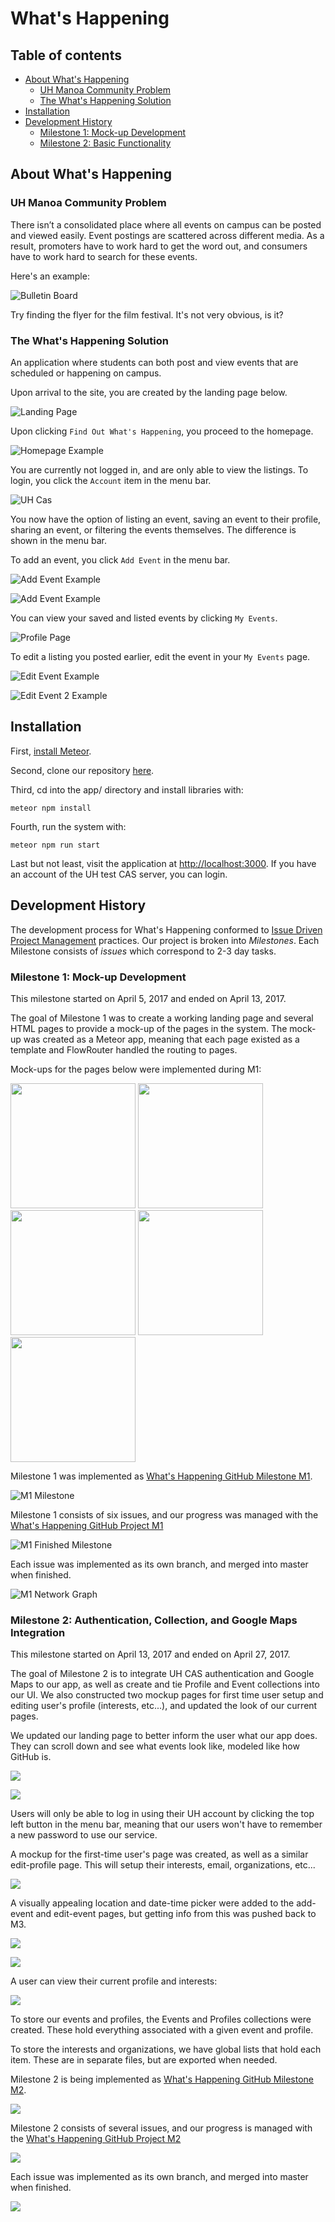 # What's Happening

## Table of contents

* [About What's Happening](#about-what's-happening)
  * [UH Manoa Community Problem](#uh-manoa-community-problem)
  * [The What's Happening Solution](#the-whats-happening-solution)
* [Installation](#installation)
* [Development History](#development-history)
  * [Milestone 1: Mock-up Development](#milestone-1-mock-up-development)
  * [Milestone 2: Basic Functionality](#milestone-2-authentication-collection-and-google-maps-integration)

## About What's Happening

### UH Manoa Community Problem

There isn’t a consolidated place where all events on campus can be posted and viewed easily. Event postings are scattered across different media. As a result, promoters have to work hard to get the word out, and consumers have to work hard to search for these events.

Here's an example:

![Bulletin Board](images/crowded-bulletin-board.jpg)

Try finding the flyer for the film festival. It's not very obvious, is it?

### The What's Happening Solution

An application where students can both post and view events that are scheduled or happening on campus.

Upon arrival to the site, you are created by the landing page below.

![Landing Page](images/landing-page.png)

Upon clicking `Find Out What's Happening`, you proceed to the homepage. 

![Homepage Example](images/home-page.png)

You are currently not logged in, and are only able to view the listings. To login, you click the `Account` item in the menu bar.

![UH Cas](images/whats-happening-cas.png)

You now have the option of listing an event, saving an event to their profile, sharing an event, or filtering the events themselves. The difference is shown in the menu bar.

To add an event, you click `Add Event` in the menu bar.

![Add Event Example](images/add-event-page.png)

![Add Event Example](images/add-event-page-2.png)

You can view your saved and listed events by clicking `My Events`.

![Profile Page](images/profile-page.png)

To edit a listing you posted earlier, edit the event in your `My Events` page.

![Edit Event Example](images/edit-event-page.png)

![Edit Event 2 Example](images/edit-event-2-page.png)

## Installation

First, [install Meteor](https://www.meteor.com/install).

Second, clone our repository [here](https://github.com/meteor-mayhem/whats-happening).

Third, cd into the app/ directory and install libraries with:

```
meteor npm install
```

Fourth, run the system with:

```
meteor npm run start
```

Last but not least, visit the application at [http://localhost:3000](http://localhost:3000). If you have an account of the UH test CAS server, you can login.

## Development History

The development process for What's Happening conformed to [Issue Driven Project Management](http://courses.ics.hawaii.edu/ics314f16/modules/project-management/) practices. Our project is broken into _Milestones_. Each Milestone consists of _issues_ which correspond to 2-3 day tasks.

### Milestone 1: Mock-up Development

This milestone started on April 5, 2017 and ended on April 13, 2017.

The goal of Milestone 1 was to create a working landing page and several HTML pages to provide a mock-up of the pages in the system. The mock-up was created as a Meteor app, meaning that each page existed as a template and FlowRouter handled the routing to pages.

Mock-ups for the pages below were implemented during M1:

<img width="200px" src="images/landing-page.png"/>

<img width="200px" src="images/home-page.png"/>

<img width="200px" src="images/add-event-page.png"/>

<img width="200px" src="images/edit-event-page.png"/>

<img width="200px" src="images/profile-page.png"/>

Milestone 1 was implemented as [What's Happening GitHub Milestone M1](https://github.com/whats-happening-uhm/whats-happening-uhm/milestone/1).

![M1 Milestone](images/m1-finished-milestone.png)

Milestone 1 consists of six issues, and our progress was managed with the [What's Happening GitHub Project M1](https://github.com/whats-happening-uhm/whats-happening-uhm/projects/1)

![M1 Finished Milestone](images/m1-finished-project.png)

Each issue was implemented as its own branch, and merged into master when finished.

![M1 Network Graph](images/m1-network-graph.png)

### Milestone 2: Authentication, Collection, and Google Maps Integration

This milestone started on April 13, 2017 and ended on April 27, 2017.

The goal of Milestone 2 is to integrate UH CAS authentication and Google Maps to our app, as well as create and tie Profile and Event collections into our UI. We also constructed two mockup pages for first time user setup and editing user's profile (interests, etc...), and updated the look of our current pages.

We updated our landing page to better inform the user what our app does. They can scroll down and see what events look like, modeled like how GitHub is.



![](images/m2-landing-page-update.png)

![](images/m2-landing-page-update-2.png)

Users will only be able to log in using their UH account by clicking the top left button in the menu bar, meaning that our users won't have to remember a new password to use our service. 

A mockup for the first-time user's page was created, as well as a similar edit-profile page. This will setup their interests, email, organizations, etc...

![](images/m2-user-setup.png)

A visually appealing location and date-time picker were added to the add-event and edit-event pages, but getting info from this was pushed back to M3. 

![](images/date-time-picker.png)

![](images/google-maps-api.png)

A user can view their current profile and interests:

![](images/m2-profile-page.png)

To store our events and profiles, the Events and Profiles collections were created. These hold everything associated with a given event and profile. 

To store the interests and organizations, we have global lists that hold each item. These are in separate files, but are exported when needed.

Milestone 2 is being implemented as [What's Happening GitHub Milestone M2](https://github.com/whats-happening-uhm/whats-happening-uhm/milestone/2).

![](images/m2-milestone-page.png)

Milestone 2 consists of several issues, and our progress is managed with the [What's Happening GitHub Project M2](https://github.com/whats-happening-uhm/whats-happening-uhm/projects/2)

![](images/m2-milestone.png)

Each issue was implemented as its own branch, and merged into master when finished.

![](images/m2-network.png)
